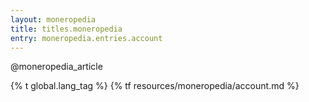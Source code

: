 ```yaml
---
layout: moneropedia
title: titles.moneropedia
entry: moneropedia.entries.account
---
```


@moneropedia_article

{% t global.lang_tag %}
{% tf resources/moneropedia/account.md %}
